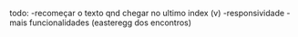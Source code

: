 todo:
-recomeçar o texto qnd chegar no ultimo index (v)
-responsividade
-mais funcionalidades (easteregg dos encontros)